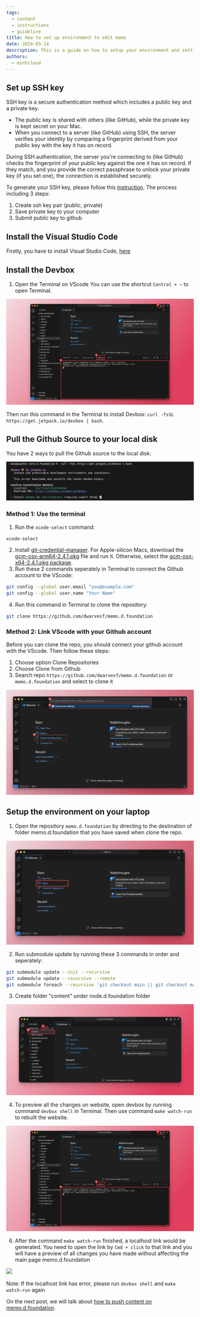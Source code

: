 ```yaml
---
tags:
  - content
  - instructions
  - guideline
title: How to set up environment to edit memo
date: 2024-03-14
description: This is a guide on how to setup your environment and settings to push content to our notes website, memo.d.foundation.
authors:
  - minhcloud
---
```


## Set up SSH key

SSH key is a secure authentication method which includes  a public key and a private key.

* The public key is shared with others (like GitHub), while the private key is kept secret on your Mac.
* When you connect to a server (like GitHub) using SSH, the server verifies your identity by comparing a fingerprint derived from your public key with the key it has on record.

During SSH authentication, the server you're connecting to (like GitHub) checks the fingerprint of your public key against the one it has on record. If they match, and you provide the correct passphrase to unlock your private key (if you set one), the connection is established securely.

To generate your SSH key, please follow this [instruction](https://g.co/gemini/share/3972239af940). The process including 3 steps:

1. Create ssh key pair (public, private)
2. Save private key to your computer
3. Submit public key to github

## Install the Visual Studio Code

Firstly, you have to install Visual Studio Code, [here](https://code.visualstudio.com/)

## Install the Devbox

1. Open the Terminal on VScode
You can use the shortcut `Control + ~` to open Terminal.

![](assets/how-to-set-up-environment-for-editing-memo-1.webp)

Then run this command in the Terminal to install Devbox: `curl -fsSL https://get.jetpack.io/devbox | bash`.

## Pull the Github Source to your local disk

You have 2 ways to pull the Github source to the local disk:

![](assets/how-to-set-up-environment-for-editing-memo_how-to-set-up-environment-for-editing-memo_6f5e3e3ea3303c26882261367dba3c62_md5.webp)

### Method 1: Use the terminal

1. Run the `xcode-select` command:

```sh
xcode-select
```

2. Install [git-credential-manager](https://github.com/git-ecosystem/git-credential-manager/releases/tag/v2.4.1). For Apple-silicon Macs, download the [gcm-osx-arm64-2.4.1.pkg](https://github.com/git-ecosystem/git-credential-manager/releases/download/v2.4.1/gcm-osx-arm64-2.4.1.pkg) file and run it. Otherwise, select the [gcm-osx-x64-2.4.1.pkg package](gcm-osx-x64-2.4.1.pkg).
3. Run these 2 commands seperately in Terminal to connect the Github account to the VScode:

```sh
git config --global user.email "you@example.com"
git config --global user.name "Your Name"
```

4. Run this command in Terminal to clone the repository:

```sh
git clone https://github.com/dwarvesf/memo.d.foundation
```

### Method 2: Link VScode with your Github account

Before you can clone the repo, you should connect your github account with the VScode. Then follow these steps:

1. Choose option Clone Repositories
2. Choose Clone from Github
3. Search repo `https://github.com/dwarvesf/memo.d.foundation` or `memo.d.foundation` and select to clone it

![](assets/how-to-set-up-environment-for-editing-memo-6.webp)

## Setup the environment on your laptop

1. Open the repository `memo.d.foundation` by directing to the destination of folder memo.d.foundation that you have saved when clone the repo.

![](assets/how-to-set-up-environment-for-editing-memo_how-to-set-up-environment-to-edit-memo-6.webp)

2. Run submodule update by running these 3 commands in order and seperately:

```sh
git submodule update --init --recursive
git submodule update --recursive --remote
git submodule foreach --recursive 'git checkout main || git checkout master'
```

3. Create folder "content" under node.d.foundation folder

![](assets/how-to-set-up-environment-for-editing-memo-4.webp)

4. To preview all the changes on website, open devbox by running command `devbox shell` in Terminal. Then use command `make watch-run` to rebuilt the website.

![](assets/how-to-set-up-environment-for-editing-memo-1.webp)

6. After the command `make watch-run` finished, a localhost link would be generated. You need to open the link by `Cmd + click` to that link and you will have a preview of all changes you have made without affecting the main page memo.d.foundation

![](assets/how-to-set-up-environment-for-editing-memo-2.webp)

Note: If the localhost link has error, please run `devbox shell` and `make watch-run` again

On the next post, we will talk about [how to push content on memo.d.foundation](https://memo.d.foundation/playground/_memo/how-to-push-content-on-note-d/).
